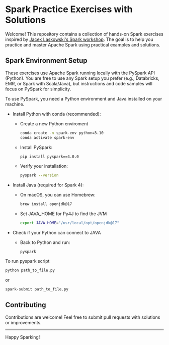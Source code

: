# Spark Practice Exercises with Solutions

Welcome! This repository contains a collection of hands-on Spark exercises inspired by [Jacek Laskowski's Spark workshop](https://jaceklaskowski.github.io/spark-workshop). The goal is to help you practice and master Apache Spark using practical examples and solutions.

## Spark Environment Setup

These exercises use Apache Spark running locally with the PySpark API (Python). You are free to use any Spark setup you prefer (e.g., Databricks, EMR, or Spark with Scala/Java), but instructions and code samples will focus on PySpark for simplicity.

To use PySpark, you need a Python environment and Java installed on your machine.

- Install Python with conda (recommended):
  - Create a new Python enviroment
    ```bash
    conda create -n spark-env python=3.10
    conda activate spark-env
    ```
  - Install PySpark:
    ```bash
    pip install pyspark==4.0.0
    ```
  - Verify your installation:
    ```bash
    pyspark --version
    ```

- Install Java (required for Spark 4):
  - On macOS, you can use Homebrew:
    ```bash
    brew install openjdk@17
    ```
  - Set JAVA_HOME for Py4J to find the JVM
    ```bash
    export JAVA_HOME="/usr/local/opt/openjdk@17"
    ```

- Check if your Python can connect to JAVA
  - Back to Python and run:
    ```
    pyspark
    ```

To run pyspark script

  ```bash
  python path_to_file.py
  ```
  or
  ```bash
  spark-submit path_to_file.py
  ```

## Contributing
Contributions are welcome! Feel free to submit pull requests with solutions or improvements.

---
Happy Sparking!



